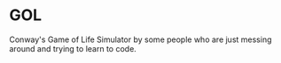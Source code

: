 GOL
===

Conway's Game of Life Simulator by some people who are just messing around and trying to learn to code. 
